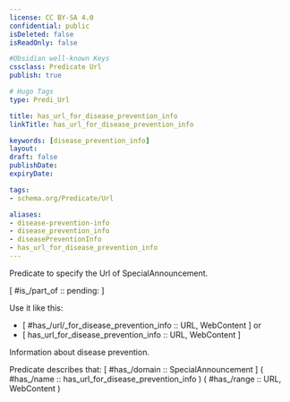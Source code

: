 ```yaml
---
license: CC BY-SA 4.0
confidential: public
isDeleted: false
isReadOnly: false

#Obsidian well-known Keys
cssclass: Predicate Url
publish: true

# Hugo Tags
type: Predi_Url

title: has_url_for_disease_prevention_info
linkTitle: has_url_for_disease_prevention_info

keywords: [disease_prevention_info]
layout: 
draft: false
publishDate:
expiryDate: 

tags:
- schema.org/Predicate/Url

aliases:
- disease-prevention-info
- disease_prevention_info
- diseasePreventionInfo
- has_url_for_disease_prevention_info
---
```


Predicate to specify the Url of SpecialAnnouncement.

[ #is_/part_of :: pending: ]

Use it like this: 
- [ #has_/url/_for_disease_prevention_info :: URL, WebContent ] or 
- [ has_url_for_disease_prevention_info :: URL, WebContent ] 

Information about disease prevention.

Predicate describes that: 
[ #has_/domain  :: SpecialAnnouncement ]
( #has_/name :: has_url_for_disease_prevention_info )
( #has_/range :: URL, WebContent )



